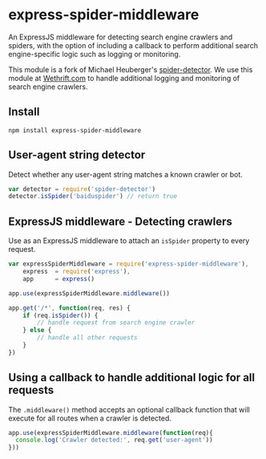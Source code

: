 # express-spider-middleware

An ExpressJS middleware for detecting search engine crawlers and spiders, with the option of including a callback to perform additional search engine-specific logic such as logging or monitoring.

This module is a fork of Michael Heuberger's [spider-detector](https://github.com/binarykitchen/spider-detector). We use this module at [Wethrift.com](https://www.wethrift.com) to handle additional logging and monitoring of search engine crawlers.

## Install

```
npm install express-spider-middleware
```

## User-agent string detector

Detect whether any user-agent string matches a known crawler or bot.

```js
var detector = require('spider-detector')
detector.isSpider('baiduspider') // return true
```

## ExpressJS middleware - Detecting crawlers

Use as an ExpressJS middleware to attach an `isSpider` property to every request.

```js
var expressSpiderMiddleware = require('express-spider-middleware'),
    express  = require('express'),
    app      = express()

app.use(expressSpiderMiddleware.middleware())

app.get('/*', function(req, res) {
    if (req.isSpider()) {
        // handle request from search engine crawler
    } else {
        // handle all other requests
    }
})
```

## Using a callback to handle additional logic for all requests

The `.middleware()` method accepts an optional callback function that will execute for all routes when a crawler is detected.

```js
app.use(expressSpiderMiddleware.middleware(function(req){
  console.log('Crawler detected:', req.get('user-agent'))
}))
```
